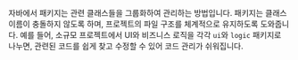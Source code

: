 자바에서 패키지는 관련 클래스들을 그룹화하여 관리하는 방법입니다.
패키지는 클래스 이름이 충돌하지 않도록 하며, 프로젝트의 파일 구조를 체계적으로 유지하도록 도와줍니다.
예를 들어, 소규모 프로젝트에서 UI와 비즈니스 로직을 각각 `ui`와 `logic` 패키지로 나누면, 관련된 코드를 쉽게 찾고 수정할 수 있어 코드 관리가 쉬워집니다.